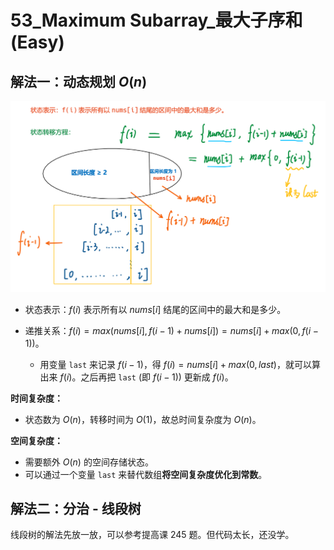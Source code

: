 # 53_Maximum Subarray_最大子序和 (Easy)

## 解法一：动态规划 $O(n)$

![solve](https://raw.githubusercontent.com/KimmiGYH/LeetCode_Notes_Public/master/Section05_Solutions/0053_Maximum%20Subarray_%E6%9C%80%E5%A4%A7%E5%AD%90%E5%BA%8F%E5%92%8C/solve1.png)

- 状态表示：$f(i)$ 表示所有以 $nums[i]$ 结尾的区间中的最大和是多少。

- 递推关系：$f(i) = max(nums[i], f(i-1) + nums[i]) = nums[i] + max(0, f(i-1))$。

  - 用变量 `last` 来记录 $f(i-1)$，得 $f(i) = nums[i] + max(0, last)$，就可以算出来 $f(i)$。之后再把 `last` (即 $f(i-1)$) 更新成 $f(i)$。

**时间复杂度：**

- 状态数为 $O(n)$，转移时间为 $O(1)$，故总时间复杂度为 $O(n)$。

**空间复杂度：**

- 需要额外 $O(n)$ 的空间存储状态。
- 可以通过一个变量 `last` 来替代数组**将空间复杂度优化到常数**。

## 解法二：分治 - 线段树

线段树的解法先放一放，可以参考提高课 245 题。但代码太长，还没学。
